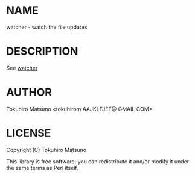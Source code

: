 # NAME

watcher - watch the file updates

# DESCRIPTION

See [watcher](https://metacpan.org/pod/watcher)

# AUTHOR

Tokuhiro Matsuno <tokuhirom AAJKLFJEF@ GMAIL COM>

# LICENSE

Copyright (C) Tokuhiro Matsuno

This library is free software; you can redistribute it and/or modify
it under the same terms as Perl itself.

